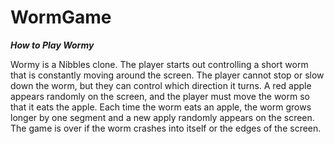 # WormGame
***How to Play Wormy***

Wormy is a Nibbles clone. The player starts out controlling a short worm that is constantly moving around the screen. 
The player cannot stop or slow down the worm, but they can control which direction it turns.
A red apple appears randomly on the screen, and the player must move the worm so that it eats the apple.
Each time the worm eats an apple, the worm grows longer by one segment and a new apply randomly appears on the screen. 
The game is over if the worm crashes into itself or the edges of the screen.

